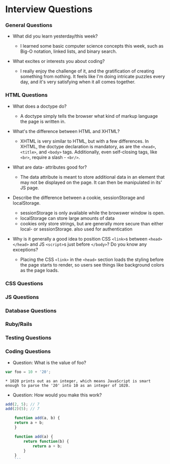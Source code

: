 # Interview Questions

### General Questions

* What did you learn yesterday/this week?

	* I learned some basic computer science concepts this week, such as Big-O notation, linked lists, and binary search.

* What excites or interests you about coding?

	* I really enjoy the challenge of it, and the gratification of creating something from nothing. It feels like I'm doing intricate puzzles every day, and it's very satisfying when it all comes together.



### HTML Questions

* What does a doctype do?

	* A doctype simply tells the browser what kind of markup language the page is written in.

* What's the difference between HTML and XHTML?

	* XHTML is very similar to HTML, but with a few differences. In XHTML, the doctype declaration is mandatory, as are the `<head>`, `<title>`, and `<body>` tags.  Additionally, even self-closing tags, like `<br>`, require a slash - `<br/>`.

* What are data- attributes good for?

	* The data attribute is meant to store additional data in an element that may not be displayed on the page. It can then be manipulated in its' JS page.

* Describe the difference between a cookie, sessionStorage and localStorage.

	* sessionStorage is only available while the browswer window is open.
	* localStorage can store large amounts of data
	* cookies only store strings, but are generally more secure than either local- or sessionStorage. also used for authentication

* Why is it generally a good idea to position CSS `<link>`s between `<head></head>` and JS `<script>`s just before `</body>`? Do you know any exceptions?

	* Placing the CSS `<link>` in the `<head>` section loads the styling before the page starts to render, so users see things like background colors as the page loads.

### CSS Questions

### JS Questions

### Database Questions

### Ruby/Rails

### Testing Questions

### Coding Questions

* Question: What is the value of foo? 
```Javascript 
var foo = 10 + '20';
```
	
	* 1020 prints out as an integer, which means JavaScript is smart enough to parse the '20' into 10 as an integer of 1020.

* Question: How would you make this work?

```Javascript
add(2, 5); // 7
add(2)(5); // 7

	function add(a, b) {
	return a + b;
	}

	function add(a) {
		return function(b) {
			return a + b;
		}
	}
	```